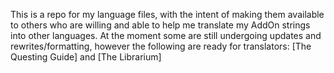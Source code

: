 This is a repo for my language files, with the intent of making them available to others who are willing and able to help me translate my AddOn strings into other languages.
At the moment some are still undergoing updates and rewrites/formatting, however the following are ready for translators: [The Questing Guide] and [The Librarium]

